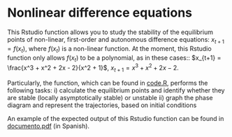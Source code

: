 # Nonlinear difference equations
This Rstudio function allows you to study the stability of the equilibrium points of non-linear, first-order and autonomous difference equations: $x_{t+1} = f(x_t)$, where $f(x_t)$ is a non-linear function. At the moment, this Rstudio function only allows $f(x_t)$ to be a polynomial, as in these cases:: $x_{t+1} = \frac{x^3 + x^2 + 2x - 2}{x^2 + 1}$, $x_{t+1} = x^3 + x^2 + 2x - 2$.

Particularly, the function, which can be found in [code.R](/code.R), performs the following tasks:
  i) calculate the equilibrium points and identify whether they are stable (locally asymptotically stable) or unstable
  ii) graph the phase diagram and represent the trajectories, based on initial conditions

An example of the expected output of this Rstudio function can be found in [documento.pdf](/documento.pdf) (in Spanish).
